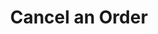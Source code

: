 ---
title: Cancel an Order
position_number: 1.4
type: delete
description: API Key Permission：Trade <br/>
             
parameters:
  - name: 
    content: 
content_markdown: |-
  If the order could not be canceled (already filled or previously canceled, etc), then an error response will indicate the reason in the message field.
  {: .warning }
  
  Cancel a previously placed order. Order must belong to the profile that the API key belongs to.
left_code_blocks:
  - code_block: |-
     DELETE /v1.0/trades/spot/orders/{orderId}
    title: HTTP REQUEST
    language: java
right_code_blocks:
  - code_block: |2-
      {
        "data": 1,
        "code": "200",
        "message": "success"
      }
    title: Response
    language: json
  - code_block: |2-
      {
        "data": null,
        "code": "400",
        "message": "error message here"
      }
    title: Error
    language: json
---